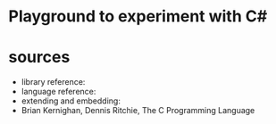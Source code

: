 # Playground to experiment with C#

# sources
* library reference:
* language reference: 
* extending and embedding:
* Brian Kernighan, Dennis Ritchie, The C Programming Language
